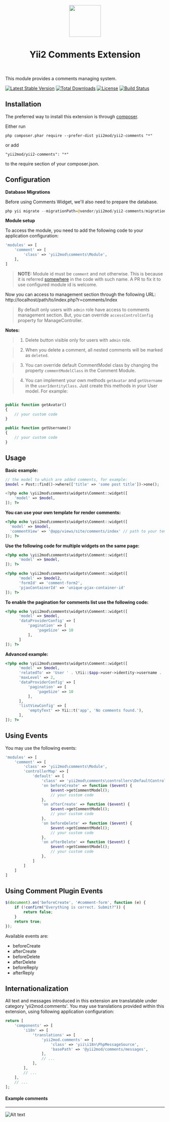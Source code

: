 <p align="center">
    <a href="https://github.com/yiisoft" target="_blank">
        <img src="https://avatars0.githubusercontent.com/u/993323" height="100px">
    </a>
    <h1 align="center">Yii2 Comments Extension</h1>
    <br>
</p>

This module provides a comments managing system.

[![Latest Stable Version](https://poser.pugx.org/yii2mod/yii2-comments/v/stable)](https://packagist.org/packages/yii2mod/yii2-comments) 
[![Total Downloads](https://poser.pugx.org/yii2mod/yii2-comments/downloads)](https://packagist.org/packages/yii2mod/yii2-comments) 
[![License](https://poser.pugx.org/yii2mod/yii2-comments/license)](https://packagist.org/packages/yii2mod/yii2-comments)
[![Build Status](https://travis-ci.org/yii2mod/yii2-comments.svg?branch=master)](https://travis-ci.org/yii2mod/yii2-comments)

Installation
------------

The preferred way to install this extension is through [composer](http://getcomposer.org/download/).

Either run

```
php composer.phar require --prefer-dist yii2mod/yii2-comments "*"
```

or add

```
"yii2mod/yii2-comments": "*"
```

to the require section of your composer.json.


Configuration
-----------------------

**Database Migrations**

Before using Comments Widget, we'll also need to prepare the database.
```php
php yii migrate --migrationPath=@vendor/yii2mod/yii2-comments/migrations
```

**Module setup**

To access the module, you need to add the following code to your application configuration:
```php
'modules' => [
    'comment' => [
        'class' => 'yii2mod\comments\Module',
    ],
]
```
>**NOTE:** Module id must be `comment` and not otherwise. This is because it is referred [somewhere](https://github.com/yii2mod/yii2-comments/blob/master/traits/ModuleTrait.php#L20) in the code with such name. A PR to fix it to use configured module id is welcome.

Now you can access to management section through the following URL:
http://localhost/path/to/index.php?r=comments/index

> By default only users with `admin` role have access to comments management section. But, you can override `accessControlConfig` property for ManageController.

**Notes:**
> 1) Delete button visible only for users with `admin` role.

> 2) When you delete a comment, all nested comments will be marked as `deleted`.

> 3) You can override default CommentModel class by changing the property `commentModelClass` in the Comment Module.

> 4) You can implement your own methods `getAvatar` and `getUsername` in the `userIdentityClass`. Just create this methods in your User model. For example:

```php

public function getAvatar()
{
    // your custom code
}

public function getUsername()
{
    // your custom code
}

```

Usage
-------------------
**Basic example:**
```php
// the model to which are added comments, for example:
$model = Post::find()->where(['title' => 'some post title'])->one();

<?php echo \yii2mod\comments\widgets\Comment::widget([
    'model' => $model,
]); ?>
```

**You can use your own template for render comments:**

  ```php
<?php echo \yii2mod\comments\widgets\Comment::widget([
    'model' => $model,
    'commentView' => '@app/views/site/comments/index' // path to your template
]); ?>
  ```
  
**Use the following code for multiple widgets on the same page:**
  ```php
<?php echo \yii2mod\comments\widgets\Comment::widget([
        'model' => $model,
]); ?>

<?php echo \yii2mod\comments\widgets\Comment::widget([
        'model' => $model2,
        'formId' => 'comment-form2',
        'pjaxContainerId' => 'unique-pjax-container-id'
]); ?>
  ```
  
**To enable the pagination for comments list use the following code:**
```php
<?php echo \yii2mod\comments\widgets\Comment::widget([
      'model' => $model,
      'dataProviderConfig' => [
          'pagination' => [
              'pageSize' => 10
          ],
      ]
]); ?>
```

**Advanced example:**
```php
<?php echo \yii2mod\comments\widgets\Comment::widget([
      'model' => $model,
      'relatedTo' => 'User ' . \Yii::$app->user->identity->username . ' commented on the page ' . \yii\helpers\Url::current(),
      'maxLevel' => 2,
      'dataProviderConfig' => [
          'pagination' => [
              'pageSize' => 10
          ],
      ],
      'listViewConfig' => [
          'emptyText' => Yii::t('app', 'No comments found.'),
      ],
]); ?>
```

## Using Events

You may use the following events:

```php
'modules' => [
    'comment' => [
        'class' => 'yii2mod\comments\Module',
        'controllerMap' => [
            'default' => [
                'class' => 'yii2mod\comments\controllers\DefaultController',
                'on beforeCreate' => function ($event) {
                    $event->getCommentModel();
                    // your custom code
                },
                'on afterCreate' => function ($event) {
                    $event->getCommentModel();
                    // your custom code
                },
                'on beforeDelete' => function ($event) {
                    $event->getCommentModel();
                    // your custom code
                },
                'on afterDelete' => function ($event) {
                    $event->getCommentModel();
                    // your custom code
                },
            ]
        ]
    ]
]
```

## Using Comment Plugin Events

```js
$(document).on('beforeCreate', '#comment-form', function (e) {
    if (!confirm("Everything is correct. Submit?")) {
        return false;
    }
    return true;
});
```

Available events are:

* beforeCreate
* afterCreate
* beforeDelete
* afterDelete
* beforeReply
* afterReply

## Internationalization

All text and messages introduced in this extension are translatable under category 'yii2mod.comments'.
You may use translations provided within this extension, using following application configuration:

```php
return [
    'components' => [
        'i18n' => [
            'translations' => [
                'yii2mod.comments' => [
                    'class' => 'yii\i18n\PhpMessageSource',
                    'basePath' => '@yii2mod/comments/messages',
                ],
                // ...
            ],
        ],
        // ...
    ],
    // ...
];
```

  
#### Example comments
-----
![Alt text](http://res.cloudinary.com/zfort/image/upload/v1467214676/comments-preview.png "Example comments")
